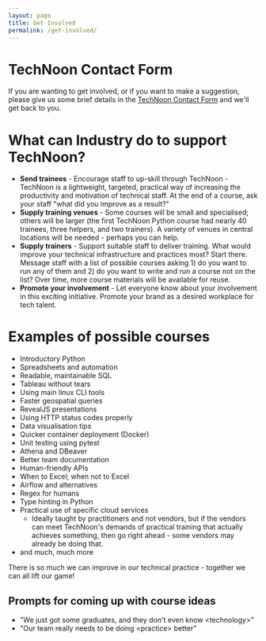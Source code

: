 ```yaml
---
layout: page
title: Get Involved
permalink: /get-involved/
---
```


# TechNoon Contact Form

If you are wanting to get involved, or if you want to make a
suggestion, please give us some brief details in the [TechNoon Contact
Form](/contact) and we'll get back to you.

# What can Industry do to support TechNoon?

* **Send trainees** - Encourage staff to up-skill through TechNoon -
  TechNoon is a lightweight, targeted, practical way of increasing the
  productivity and motivation of technical staff. At the end of a
  course, ask your staff "what did you improve as a result?"
* **Supply training venues** - Some courses will be small and
  specialised; others will be larger (the first TechNoon Python course
  had nearly 40 trainees, three helpers, and two trainers). A variety
  of venues in central locations will be needed - perhaps you can
  help.
* **Supply trainers** - Support suitable staff to deliver training.
  What would improve your technical infrastructure and practices most?
  Start there. Message staff with a list of possible courses asking 1)
  do you want to run any of them and 2) do you want to write and run a
  course not on the list? Over time, more course materials will be
  available for reuse.
* **Promote your involvement** - Let everyone know about your
  involvement in this exciting initiative. Promote your brand as a
  desired workplace for tech talent.

# Examples of possible courses

* Introductory Python
* Spreadsheets and automation
* Readable, maintainable SQL
* Tableau without tears
* Using main linux CLI tools
* Faster geospatial queries
* RevealJS presentations
* Using HTTP status codes properly
* Data visualisation tips
* Quicker container deployment (Docker)
* Unit testing using pytest
* Athena and DBeaver
* Better team documentation
* Human-friendly APIs
* When to Excel; when not to Excel
* Airflow and alternatives
* Regex for humans
* Type hinting in Python
* Practical use of specific cloud services
  * Ideally taught by practitioners and not vendors, but if the
    vendors can meet TechNoon's demands of practical training that
    actually achieves something, then go right ahead - some vendors
    may already be doing that.
* and much, much more

There is so much we can improve in our technical practice - together
we can all lift our game!

## Prompts for coming up with course ideas

* "We just got some graduates, and they don't even know &lt;technology&gt;"
* "Our team really needs to be doing &lt;practice&gt; better"
